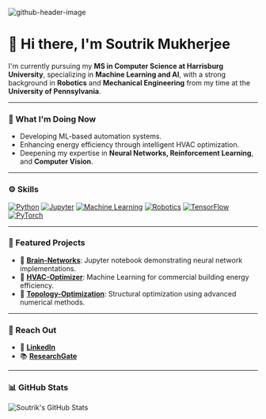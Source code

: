 
![github-header-image](https://github.com/user-attachments/assets/b9c4bc56-0de5-42ec-a4ec-b79df62f8065)


# 👋 Hi there, I'm Soutrik Mukherjee

I'm currently pursuing my **MS in Computer Science at Harrisburg University**, specializing in **Machine Learning and AI**, with a strong background in **Robotics** and **Mechanical Engineering** from my time at the **University of Pennsylvania**.

---

### 🚀 What I'm Doing Now
- Developing ML-based automation systems.
- Enhancing energy efficiency through intelligent HVAC optimization.
- Deepening my expertise in **Neural Networks, Reinforcement Learning**, and **Computer Vision**.

---

### ⚙️ Skills

[![Python](https://img.shields.io/badge/-Python-3776AB?logo=python&logoColor=white)](https://www.python.org/)
[![Jupyter](https://img.shields.io/badge/-Jupyter-F37626?logo=jupyter&logoColor=white)](https://jupyter.org/)
[![Machine Learning](https://img.shields.io/badge/-Machine%20Learning-009688?logo=scikit-learn&logoColor=white)](https://scikit-learn.org/)
[![Robotics](https://img.shields.io/badge/-Robotics-FF6F00?logo=ros&logoColor=white)](https://www.ros.org/)
[![TensorFlow](https://img.shields.io/badge/-TensorFlow-FF6F00?logo=tensorflow&logoColor=white)](https://www.tensorflow.org/)
[![PyTorch](https://img.shields.io/badge/-PyTorch-EE4C2C?logo=pytorch&logoColor=white)](https://pytorch.org/)

---

### 🌟 Featured Projects

- 🔬 [**Brain-Networks**](https://github.com/SoutrikMukherjee/Brain-Networks): Jupyter notebook demonstrating neural network implementations.
- 🏢 [**HVAC-Optimizer**](https://github.com/SoutrikMukherjee/HVAC-Optimizer): Machine Learning for commercial building energy efficiency.
- 🧠 [**Topology-Optimization**](https://github.com/SoutrikMukherjee/Topology-Optimization): Structural optimization using advanced numerical methods.

---

### 🤝 Reach Out

- 🔗 [**LinkedIn**](https://linkedin.com/in/soutrik-mukherjee)
- 📚 [**ResearchGate**](https://www.researchgate.net/profile/Soutrik-Mukherjee-3?ev=hdr_xprf)

---

### 📊 GitHub Stats

![Soutrik's GitHub Stats](https://github-readme-stats.vercel.app/api?username=SoutrikMukherjee&show_icons=true&theme=radical)
